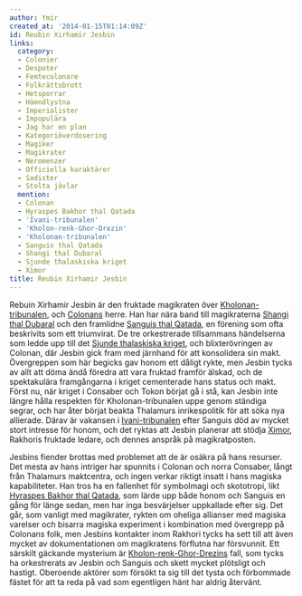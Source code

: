 ```yaml
---
author: Ymir
created_at: '2014-01-15T01:14:09Z'
id: Reubin Xirhamir Jesbin
links:
  category:
  - Colonier
  - Despoter
  - Femtecolonare
  - Folkrättsbrott
  - Hetsporrar
  - Hämndlystna
  - Imperialister
  - Impopulära
  - Jag har en plan
  - Kategoriöverdosering
  - Magiker
  - Magikrater
  - Neromenzer
  - Officiella karaktärer
  - Sadister
  - Stolta jävlar
  mention:
  - Colonan
  - Hyraspes Bakhor thal Qatada
  - 'Ivani-tribunalen'
  - 'Kholon-renk-Ghor-Drezin'
  - 'Kholonan-tribunalen'
  - Sanguis thal Qatada
  - Shangi thal Dubaral
  - Sjunde thalaskiska kriget
  - Ximor
title: Reubin Xirhamir Jesbin
---
```


Rebuin Xirhamir Jesbin är den fruktade magikraten över [Kholonan-tribunalen], och [Colonans] herre.
Han har nära band till magikraterna [Shangi thal Dubaral] och den framlidne [Sanguis thal Qatada],
en förening som ofta beskrivits som ett triumvirat. De tre orkestrerade tillsammans händelserna som
ledde upp till det [Sjunde thalaskiska kriget], och blixterövringen av Colonan, där Jesbin gick fram
med järnhand för att konsolidera sin makt. Övergreppen som här begicks gav honom ett dåligt rykte,
men Jesbin tycks av allt att döma ändå föredra att vara fruktad framför älskad, och de spektakulära
framgångarna i kriget cementerade hans status och makt. Först nu, när kriget i Consaber och Tokon
börjat gå i stå, kan Jesbin inte längre hålla respekten för Kholonan-tribunalen uppe genom ständiga
segrar, och har åter börjat beakta Thalamurs inrikespolitik för att söka nya allierade. Därav är
vakansen i [Ivani-tribunalen] efter Sanguis död av mycket stort intresse för honom, och det ryktas
att Jesbin planerar att stödja [Ximor], Rakhoris fruktade ledare, och dennes anspråk på
magikratposten.

Jesbins fiender brottas med problemet att de är osäkra på hans resurser. Det mesta av hans intriger
har spunnits i Colonan och norra Consaber, långt från Thalamurs maktcentra, och ingen verkar riktigt
insatt i hans magiska kapabiliteter. Han tros ha en fallenhet för symbolmagi och skototropi, likt
[Hyraspes Bakhor thal Qatada], som lärde upp både honom och Sanguis en gång för länge sedan, men har
inga besvärjelser uppkallade efter sig. Det går, som vanligt med magikrater, rykten om oheliga
allianser med magiska varelser och bisarra magiska experiment i kombination med övergrepp på
Colonans folk, men Jesbins kontakter inom Rakhori tycks ha sett till att även mycket av
dokumentationen om magikratens förflutna har försvunnit. Ett särskilt gäckande mysterium är
[Kholon-renk-Ghor-Drezins] fall, som tycks ha orkestrerats av Jesbin och Sanguis och skett mycket
plötsligt och hastigt. Oberoende aktörer som försökt ta sig till det tysta och förbommade fästet för
att ta reda på vad som egentligen hänt har aldrig återvänt.

  [Kholonan-tribunalen]: Kholonan-tribunalen
  [Colonans]: Colonan
  [Shangi thal Dubaral]: Shangi_thal_Dubaral
  [Sanguis thal Qatada]: Sanguis_thal_Qatada
  [Sjunde thalaskiska kriget]: Sjunde_thalaskiska_kriget
  [Ivani-tribunalen]: Ivani-tribunalen
  [Ximor]: Ximor
  [Hyraspes Bakhor thal Qatada]: Hyraspes_Bakhor_thal_Qatada
  [Kholon-renk-Ghor-Drezins]: Kholon-renk-Ghor-Drezin